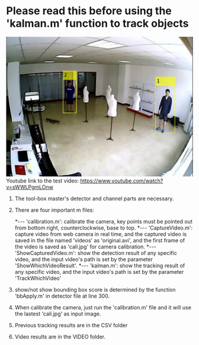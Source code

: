 # Please read this before using the 'kalman.m' function to track objects

![alt tag](intro.png)
Youtube link to the test video: https://www.youtube.com/watch?v=sWWLPgmLOnw 

1) The tool-box master's detector and channel parts are necessary.

2) There are four important m files: 

     *--- 'calibration.m': calibrate the camera, key points must be
          pointed out from bottom right, counterclockwise, base to top.
     *--- 'CaptureVideo.m': capture video from web camera in real time, and
          the captured video is saved in the file named 'videos' as
          'original.avi', and the first frame of the video is saved as 'cali.jpg'
          for camera calibration.
     *--- 'ShowCapturedVideo.m': show the detection result of any specific
          video, and the input video's path is set by the parameter
          'ShowWhichVideoResult'.
     *--- 'kalman.m': show the tracking result of any specific video, and 
          the input video's path is set by the parameter 'TrackWhichVideo'
          
 2) show/not show bounding box score is determined by the function 'bbApply.m' 
    in detector file at line 300.
    
 3) When calibrate the camera, just run the 'calibration.m' file and it
    will use the lastest 'cali.jpg' as input image.

 4) Previous tracking results are in the CSV folder
 
 5) Video results are in the VIDEO folder.
